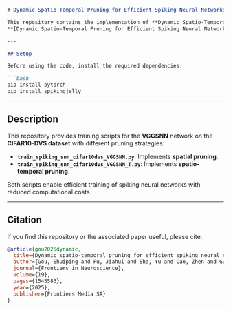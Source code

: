 ```markdown
# Dynamic Spatio-Temporal Pruning for Efficient Spiking Neural Networks

This repository contains the implementation of **Dynamic Spatio-Temporal Pruning for Efficient Spiking Neural Networks** as described in the paper:  
**[Dynamic Spatio-Temporal Pruning for Efficient Spiking Neural Networks](https://doi.org/10.3389/fnins.2025.1545583)** (doi:10.3389/fnins.2025.1545583).

---

## Setup

Before using the code, install the required dependencies:

```bash
pip install pytorch
pip install spikingjelly
```

---

## Description

This repository provides training scripts for the **VGGSNN** network on the **CIFAR10-DVS dataset** with different pruning strategies:

- **`train_spiking_snn_cifar10dvs_VGGSNN.py`**: Implements **spatial pruning**.
- **`train_spiking_snn_cifar10dvs_VGGSNN_T.py`**: Implements **spatio-temporal pruning**.

Both scripts enable efficient training of spiking neural networks with reduced computational costs.

---

## Citation

If you find this repository or the associated paper useful, please cite:

```bibtex
@article{gou2025dynamic,
  title={Dynamic spatio-temporal pruning for efficient spiking neural networks},
  author={Gou, Shuiping and Fu, Jiahui and Sha, Yu and Cao, Zhen and Guo, Zhang and Eshraghian, Jason K and Li, Ruimin and Jiao, Licheng},
  journal={Frontiers in Neuroscience},
  volume={19},
  pages={1545583},
  year={2025},
  publisher={Frontiers Media SA}
}
